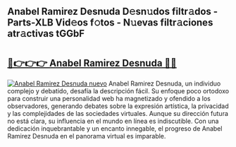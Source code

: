 ## Anabel Ramirez Desnuda D𝚎sn𝚞dos filtr𝚊dos - Parts-XLB Vid𝚎os f𝚘tos - N𝚞evas filtr𝚊ciones atr𝚊ctivas tGGbF

# <h2><a href="http://mbc6e1d.tromn.icu/?c=Anabel+Ramirez+Desnuda">🔗👉👉👉 Anabel Ramirez Desnuda 🔗🔗</a></h2>

[![Anabel Ramirez Desnuda nuevo](https://i.imgur.com/pEAQMta.gif)](http://mbc6e1d.tromn.icu/?c=Anabel+Ramirez+Desnuda)
Anabel Ramirez Desnuda, un individuo complejo y debatido, desafía la descripción fácil. Su enfoque poco ortodoxo para construir una personalidad web ha magnetizado y ofendido a los observadores, generando debates sobre la expresión artística, la privacidad y las complejidades de las sociedades virtuales. Aunque su dirección futura no está clara, su influencia en el mundo en línea es indiscutible. Con una dedicación inquebrantable y un encanto innegable, el progreso de Anabel Ramirez Desnuda en el panorama virtual es imparable.
